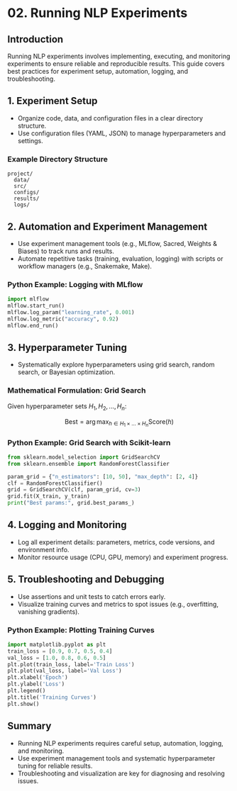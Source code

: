 # 02. Running NLP Experiments

## Introduction

Running NLP experiments involves implementing, executing, and monitoring experiments to ensure reliable and reproducible results. This guide covers best practices for experiment setup, automation, logging, and troubleshooting.

## 1. Experiment Setup
- Organize code, data, and configuration files in a clear directory structure.
- Use configuration files (YAML, JSON) to manage hyperparameters and settings.

### Example Directory Structure
```
project/
  data/
  src/
  configs/
  results/
  logs/
```

## 2. Automation and Experiment Management
- Use experiment management tools (e.g., MLflow, Sacred, Weights & Biases) to track runs and results.
- Automate repetitive tasks (training, evaluation, logging) with scripts or workflow managers (e.g., Snakemake, Make).

### Python Example: Logging with MLflow
```python
import mlflow
mlflow.start_run()
mlflow.log_param("learning_rate", 0.001)
mlflow.log_metric("accuracy", 0.92)
mlflow.end_run()
```

## 3. Hyperparameter Tuning
- Systematically explore hyperparameters using grid search, random search, or Bayesian optimization.

### Mathematical Formulation: Grid Search
Given hyperparameter sets $`H_1, H_2, ..., H_n`$:
```math
\text{Best} = \arg\max_{h \in H_1 \times ... \times H_n} \text{Score}(h)
```

### Python Example: Grid Search with Scikit-learn
```python
from sklearn.model_selection import GridSearchCV
from sklearn.ensemble import RandomForestClassifier

param_grid = {"n_estimators": [10, 50], "max_depth": [2, 4]}
clf = RandomForestClassifier()
grid = GridSearchCV(clf, param_grid, cv=3)
grid.fit(X_train, y_train)
print("Best params:", grid.best_params_)
```

## 4. Logging and Monitoring
- Log all experiment details: parameters, metrics, code versions, and environment info.
- Monitor resource usage (CPU, GPU, memory) and experiment progress.

## 5. Troubleshooting and Debugging
- Use assertions and unit tests to catch errors early.
- Visualize training curves and metrics to spot issues (e.g., overfitting, vanishing gradients).

### Python Example: Plotting Training Curves
```python
import matplotlib.pyplot as plt
train_loss = [0.9, 0.7, 0.5, 0.4]
val_loss = [1.0, 0.8, 0.6, 0.5]
plt.plot(train_loss, label='Train Loss')
plt.plot(val_loss, label='Val Loss')
plt.xlabel('Epoch')
plt.ylabel('Loss')
plt.legend()
plt.title('Training Curves')
plt.show()
```

## Summary
- Running NLP experiments requires careful setup, automation, logging, and monitoring.
- Use experiment management tools and systematic hyperparameter tuning for reliable results.
- Troubleshooting and visualization are key for diagnosing and resolving issues. 